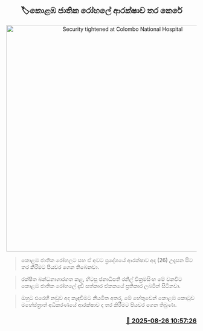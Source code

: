 <p align='center'><b><h2 align='center' title='Security tightened at Colombo National Hospital'>🏷කොළඹ ජාතික රෝහලේ ආරක්ෂාව තර කෙරේ</h2></b></p>
<p align='center'><img src='https://helakuru.sgp1.cdn.digitaloceanspaces.com/esana/images/lib/colombo-hospital-jkl.jpg' width='600' alt='Security tightened at Colombo National Hospital'></p>

> කොළඹ ජාතික රෝහලට සහ ඒ අවට ප්‍රදේශයේ ආරක්ෂාව අද (26) උදෑසන සිට තර කිරීමට පියවර ගෙන තිබෙනවා.

> රක්ෂිත බන්ධනාගාරගත කළ, හිටපු ජනාධිපති රනිල් වික්‍රමසිංහ මේ වනවිට කොළඹ ජාතික රෝහලේ දැඩි සත්කාර ඒකකයේ ප්‍රතිකාර ලබමින් සිටිනවා.

> ඔහුට එරෙහි නඩුව අද කැඳවීමට නියමිත අතර, මේ හේතුවෙන් කොළඹ කොටුව මහේස්ත්‍රාත් අධිකරණයේ ආරක්ෂාව ද තර කිරීමට පියවර ගෙන තිබුණා.



<h3 align='right'><a href='https://www.helakuru.lk/esana/p/113062/'>📅 2025-08-26 10:57:26</a></h3>
